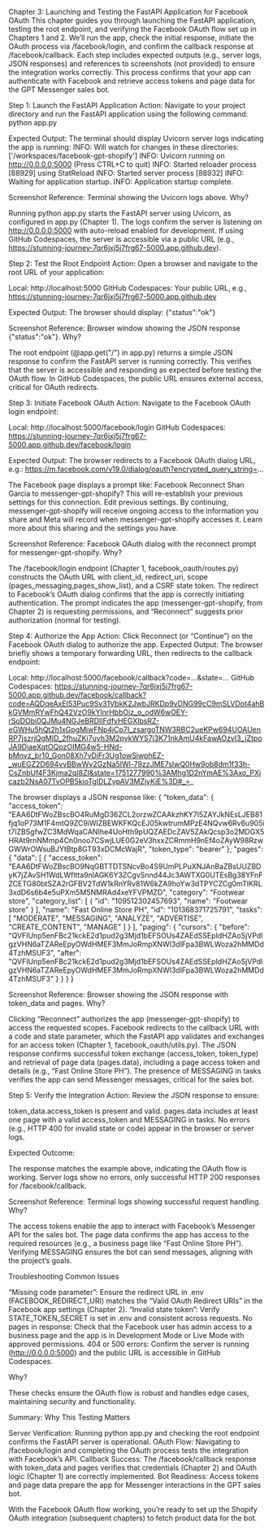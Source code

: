 Chapter 3: Launching and Testing the FastAPI Application for Facebook OAuth
This chapter guides you through launching the FastAPI application, testing the root endpoint, and verifying the Facebook OAuth flow set up in Chapters 1 and 2. We’ll run the app, check the initial response, initiate the OAuth process via /facebook/login, and confirm the callback response at /facebook/callback. Each step includes expected outputs (e.g., server logs, JSON responses) and references to screenshots (not provided) to ensure the integration works correctly. This process confirms that your app can authenticate with Facebook and retrieve access tokens and page data for the GPT Messenger sales bot.

Step 1: Launch the FastAPI Application
Action: Navigate to your project directory and run the FastAPI application using the following command:
python app.py

Expected Output: The terminal should display Uvicorn server logs indicating the app is running:
INFO:     Will watch for changes in these directories: ['/workspaces/facebook-gpt-shopify']
INFO:     Uvicorn running on http://0.0.0.0:5000 (Press CTRL+C to quit)
INFO:     Started reloader process [88929] using StatReload
INFO:     Started server process [88932]
INFO:     Waiting for application startup.
INFO:     Application startup complete.

Screenshot Reference: Terminal showing the Uvicorn logs above.
Why?

Running python app.py starts the FastAPI server using Uvicorn, as configured in app.py (Chapter 1).
The logs confirm the server is listening on http://0.0.0.0:5000 with auto-reload enabled for development.
If using GitHub Codespaces, the server is accessible via a public URL (e.g., https://stunning-journey-7qr6jxj5j7frg67-5000.app.github.dev).


Step 2: Test the Root Endpoint
Action: Open a browser and navigate to the root URL of your application:

Local: http://localhost:5000
GitHub Codespaces: Your public URL, e.g., https://stunning-journey-7qr6jxj5j7frg67-5000.app.github.dev

Expected Output: The browser should display:
{"status":"ok"}

Screenshot Reference: Browser window showing the JSON response {"status":"ok"}.
Why?

The root endpoint (@app.get("/") in app.py) returns a simple JSON response to confirm the FastAPI server is running correctly.
This verifies that the server is accessible and responding as expected before testing the OAuth flow.
In GitHub Codespaces, the public URL ensures external access, critical for OAuth redirects.


Step 3: Initiate Facebook OAuth
Action: Navigate to the Facebook OAuth login endpoint:

Local: http://localhost:5000/facebook/login
GitHub Codespaces: https://stunning-journey-7qr6jxj5j7frg67-5000.app.github.dev/facebook/login

Expected Output: The browser redirects to a Facebook OAuth dialog URL, e.g.:
https://m.facebook.com/v19.0/dialog/oauth?encrypted_query_string=...

The Facebook page displays a prompt like:
Facebook
Reconnect Shan Garcia to messenger-gpt-shopify?
This will re-establish your previous settings for this connection.
Edit previous settings.
By continuing, messenger-gpt-shopify will receive ongoing access to the information you share and Meta will record when messenger-gpt-shopify accesses it. Learn more about this sharing and the settings you have.

Screenshot Reference: Facebook OAuth dialog with the reconnect prompt for messenger-gpt-shopify.
Why?

The /facebook/login endpoint (Chapter 1, facebook_oauth/routes.py) constructs the OAuth URL with client_id, redirect_uri, scope (pages_messaging,pages_show_list), and a CSRF state token.
The redirect to Facebook’s OAuth dialog confirms that the app is correctly initiating authentication.
The prompt indicates the app (messenger-gpt-shopify, from Chapter 2) is requesting permissions, and “Reconnect” suggests prior authorization (normal for testing).


Step 4: Authorize the App
Action: Click Reconnect (or “Continue”) on the Facebook OAuth dialog to authorize the app.
Expected Output: The browser briefly shows a temporary forwarding URL, then redirects to the callback endpoint:

Local: http://localhost:5000/facebook/callback?code=...&state=...
GitHub Codespaces: https://stunning-journey-7qr6jxj5j7frg67-5000.app.github.dev/facebook/callback?code=AQDqeAxEI53Puc9Sv31VbkK2JwbJRKDp9vDNG99cC9mSLVDot4ahBkGVMmRYwFhQ42VzO9kYlnrHbbOiz_o_odW6wOEY-rSoDObi0QJMu4NGJeBRDIIFdfvHEGXlbsRZ-eGWHu5hQt2h1xGpgMiwFNp4jCp7I_zsargoTNW3RBC2ueKPw694UOAUenRP7jszrjQgMID_2fhuZKi7uyh3M2pykWYS7i3K71nkAmU4kFawAOzvI3_jZtpoJA9DiaeXqtOQpzOIMG4w5-HNd-bMnvz_br10_Gon08Xh7vDiFr3Ug1owSiwphEZ-_wuEGZ2D694vvBBwWv2GzNa5IWl-79zzJME7slwQ0Hw9ob8dm1f33h-CsZnbUf4F3Kjma2qI8ZI&state=1751277990%3AMhg1D2nYmAE%3Axo_PXjcazb2NsA07TvOPB5kioTgIDLZypAV3MZjyKiE%3D#_=_

The browser displays a JSON response like:
{
  "token_data": {
    "access_token": "EAA6DtFWoZBscBO4RuMgD36ZCL2orzwZCAAkzhKY7l5ZAYJkNEsLJEB81fjq1oP73M1F4mtQ9ZC9iWlZBEWKFKQcEJ05kwtrumMPzE4NQvw6Rv6u905it7lZBSgfwZC3MdWqaCANIhe4UoHth9pUQZAEDcZAV5ZAkQcsp3o2MDGX5HRAt9rnNMmp4Cn0noo7CSwjLUE0G2eV3hxxZCRmmH9nEf4oZAyW98RzwGWWrOWsuBJYtBtp8GT93xDCMcWajR",
    "token_type": "bearer"
  },
  "pages": {
    "data": [
      {
        "access_token": "EAA6DtFWoZBscBO9NqGBTTDTSNcvBo4S9UmPLPuXNJAnBaZBsUUZBDyK7jZAvSH1WdLWfltta9nlAGK6Y3ZCgvSnnd44Jc3AWTXG0UTEsBg38YFnFZCETG80btSZA2rGFBV2TdW1kRnYRv81W6kZA9hoYw3dTPYCZCg0mTIKRL3xdD6s6b4e5uPXm5M5NMRAd4xeYFVPMZD",
        "category": "Footwear store",
        "category_list": [
          {
            "id": "109512302457693",
            "name": "Footwear store"
          }
        ],
        "name": "Fast Online Store PH",
        "id": "101368371725791",
        "tasks": [
          "MODERATE",
          "MESSAGING",
          "ANALYZE",
          "ADVERTISE",
          "CREATE_CONTENT",
          "MANAGE"
        ]
      }
    ],
    "paging": {
      "cursors": {
        "before": "QVFIUnp5enFBc21kckE2d1pud2g3Mjd1bEFSOUs4ZAEdSSEpIdHZAoSjVPdlgzVHN6aTZAReEpyOWdHMEF3MmJoRmpXNWI3dlFpa3BWLWoza2hMMDd4TzhMSUF3",
        "after": "QVFIUnp5enFBc21kckE2d1pud2g3Mjd1bEFSOUs4ZAEdSSEpIdHZAoSjVPdlgzVHN6aTZAReEpyOWdHMEF3MmJoRmpXNWI3dlFpa3BWLWoza2hMMDd4TzhMSUF3"
      }
    }
  }
}

Screenshot Reference: Browser showing the JSON response with token_data and pages.
Why?

Clicking “Reconnect” authorizes the app (messenger-gpt-shopify) to access the requested scopes.
Facebook redirects to the callback URL with a code and state parameter, which the FastAPI app validates and exchanges for an access token (Chapter 1, facebook_oauth/utils.py).
The JSON response confirms successful token exchange (access_token, token_type) and retrieval of page data (pages.data), including a page access token and details (e.g., “Fast Online Store PH”).
The presence of MESSAGING in tasks verifies the app can send Messenger messages, critical for the sales bot.


Step 5: Verify the Integration
Action: Review the JSON response to ensure:

token_data.access_token is present and valid.
pages.data includes at least one page with a valid access_token and MESSAGING in tasks.
No errors (e.g., HTTP 400 for invalid state or code) appear in the browser or server logs.

Expected Outcome:

The response matches the example above, indicating the OAuth flow is working.
Server logs show no errors, only successful HTTP 200 responses for /facebook/callback.

Screenshot Reference: Terminal logs showing successful request handling.
Why?

The access tokens enable the app to interact with Facebook’s Messenger API for the sales bot.
The page data confirms the app has access to the required resources (e.g., a business page like “Fast Online Store PH”).
Verifying MESSAGING ensures the bot can send messages, aligning with the project’s goals.


Troubleshooting Common Issues

“Missing code parameter”: Ensure the redirect URL in .env (FACEBOOK_REDIRECT_URI) matches the “Valid OAuth Redirect URIs” in the Facebook app settings (Chapter 2).
“Invalid state token”: Verify STATE_TOKEN_SECRET is set in .env and consistent across requests.
No pages in response: Check that the Facebook user has admin access to a business page and the app is in Development Mode or Live Mode with approved permissions.
404 or 500 errors: Confirm the server is running (http://0.0.0.0:5000) and the public URL is accessible in GitHub Codespaces.

Why?

These checks ensure the OAuth flow is robust and handles edge cases, maintaining security and functionality.


Summary: Why This Testing Matters

Server Verification: Running python app.py and checking the root endpoint confirms the FastAPI server is operational.
OAuth Flow: Navigating to /facebook/login and completing the OAuth process tests the integration with Facebook’s API.
Callback Success: The /facebook/callback response with token_data and pages verifies that credentials (Chapter 2) and OAuth logic (Chapter 1) are correctly implemented.
Bot Readiness: Access tokens and page data prepare the app for Messenger interactions in the GPT sales bot.

With the Facebook OAuth flow working, you’re ready to set up the Shopify OAuth integration (subsequent chapters) to fetch product data for the bot.
